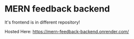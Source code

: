 # MERN feedback backend

It's frontend is in different repository!

Hosted Here: https://mern-feedback-backend.onrender.com/

